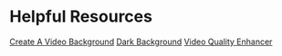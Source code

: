 # Helpful Resources

[Create A Video Background](https://www.youtube.com/watch?v=JcYMICpVTCA)
[Dark Background](https://www.youtube.com/watch?v=9sNQFJAb3Ss)
[Video Quality Enhancer](https://clideo.com/video-enhancer)
